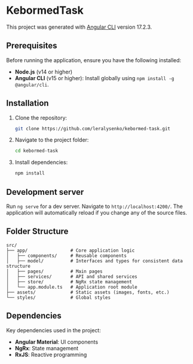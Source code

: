 # KebormedTask

This project was generated with [Angular CLI](https://github.com/angular/angular-cli) version 17.2.3.

## Prerequisites
Before running the application, ensure you have the following installed:
- **Node.js** (v14 or higher)  
- **Angular CLI** (v15 or higher): Install globally using `npm install -g @angular/cli`.

## Installation
1. Clone the repository:
   ```bash
   git clone https://github.com/leralysenko/kebormed-task.git
   ```
2. Navigate to the project folder:
   ```bash
   cd kebormed-task
   ```
3. Install dependencies:
   ```bash
   npm install
   ```

## Development server

Run `ng serve` for a dev server. Navigate to `http://localhost:4200/`. The application will automatically reload if you change any of the source files.

## Folder Structure
```plaintext
src/
├── app/                # Core application logic
│   ├── components/     # Reusable components
│   ├── model/          # Interfaces and types for consistent data structure
│   ├── pages/          # Main pages
│   ├── services/       # API and shared services
│   ├── store/          # NgRx state management
│   └── app.module.ts   # Application root module
├── assets/             # Static assets (images, fonts, etc.)
└── styles/             # Global styles
```

## Dependencies
Key dependencies used in the project:
- **Angular Material**: UI components
- **NgRx**: State management
- **RxJS**: Reactive programming
